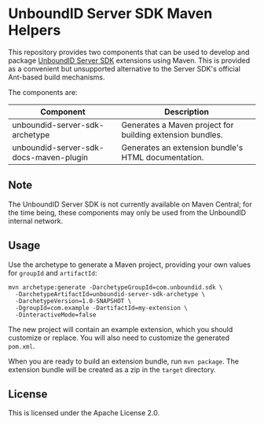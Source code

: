 # UnboundID Server SDK Maven Helpers

This repository provides two components that can be used to develop and package 
[UnboundID Server SDK](http://blog.arnaudlacour.com/2011/01/introducing-unboundid-server-sdk-future.html) 
extensions using Maven. This is provided as a convenient but unsupported 
alternative to the Server SDK's official Ant-based build mechanisms.

The components are:

| Component | Description |
| --- | --- |
| unboundid-server-sdk-archetype | Generates a Maven project for building extension bundles. |
| unboundid-server-sdk-docs-maven-plugin | Generates an extension bundle's HTML documentation. |

## Note

The UnboundID Server SDK is not currently available on Maven Central; for the 
time being, these components may only be used from the UnboundID internal 
network.

## Usage

Use the archetype to generate a Maven project, providing your own values for 
`groupId` and `artifactId`:

```
mvn archetype:generate -DarchetypeGroupId=com.unboundid.sdk \
  -DarchetypeArtifactId=unboundid-server-sdk-archetype \
  -DarchetypeVersion=1.0-SNAPSHOT \
  -DgroupId=com.example -DartifactId=my-extension \
  -DinteractiveMode=false
```

The new project will contain an example extension, which you should customize 
or replace. You will also need to customize the generated `pom.xml`.

When you are ready to build an extension bundle, run `mvn package`. 
The extension bundle will be created as a zip in the `target` directory.

## License

This is licensed under the Apache License 2.0.